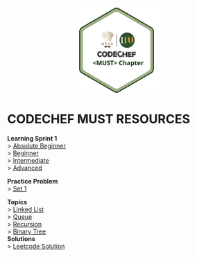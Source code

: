 <p align="center">
        <img src="img/Copy of College Chapters Logo - _Short Name_.png" width=200 height=200> </img>
</p> 



# CODECHEF MUST RESOURCES 
**Learning Sprint 1** <br/>
         > [Absolute Beginner](LearningSprint1/AbsoluteBeginner.md)<br/>
         > [Beginner](LearningSprint1/Beginner.md)<br/>
         > [Intermediate](LearningSprint1/Intermediate.md)<br/>
         > [Advanced](LearningSprint1/Advanced.md)<br/>
         
**Practice Problem**<br/>
         > [Set 1](PracticeProblems/Set1.md)<br/>
         
**Topics**</br>
         > [Linked List](LinkedList/)</br>
         > [Queue](Queue/)</br>
         > [Recursion](Recursion/)</br> 
         > [Binary Tree](BinaryTree/)</br>
**Solutions**<br/>
         > [Leetcode Solution](LeetcodeSolutions/)</br>
    
